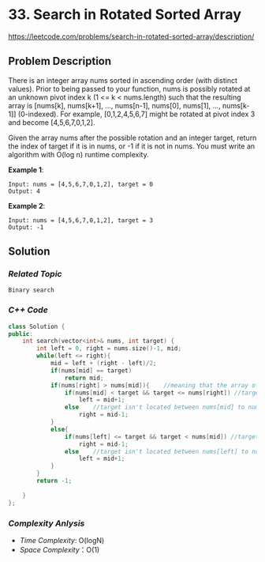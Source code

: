 # 33. Search in Rotated Sorted Array

https://leetcode.com/problems/search-in-rotated-sorted-array/description/

## Problem Description

There is an integer array nums sorted in ascending order (with distinct values).
Prior to being passed to your function, nums is possibly rotated at an unknown pivot index k (1 <= k < nums.length) such that the resulting array is [nums[k], nums[k+1], ..., nums[n-1], nums[0], nums[1], ..., nums[k-1]] (0-indexed). For example, [0,1,2,4,5,6,7] might be rotated at pivot index 3 and become [4,5,6,7,0,1,2].

Given the array nums after the possible rotation and an integer target, return the index of target if it is in nums, or -1 if it is not in nums.
You must write an algorithm with O(log n) runtime complexity.

**Example 1**:
```
Input: nums = [4,5,6,7,0,1,2], target = 0
Output: 4
```
**Example 2**:
```
Input: nums = [4,5,6,7,0,1,2], target = 3
Output: -1
```

## Solution

### _Related Topic_
    Binary search

### _C++ Code_
```cpp
class Solution {
public:
    int search(vector<int>& nums, int target) {
        int left = 0, right = nums.size()-1, mid;
        while(left <= right){
            mid = left + (right - left)/2;
            if(nums[mid] == target)
                return mid;
            if(nums[right] > nums[mid]){    //meaning that the array of mid ~ right is sorted.
                if(nums[mid] < target && target <= nums[right]) //target is located between nums[mid] to nums[right]
                    left = mid+1;
                else    //target isn't located between nums[mid] to nums[right]
                    right = mid-1;
            }
            else{
                if(nums[left] <= target && target < nums[mid]) //target is located between nums[left] to nums[mid]
                    right = mid-1;
                else    //target isn't located between nums[left] to nums[mid]
                    left = mid+1;
            }
        }
        return -1;
        
    }
};
```

### _Complexity Anlysis_
- _Time Complexity_: O(logN)
- _Space Complexity_：O(1)
